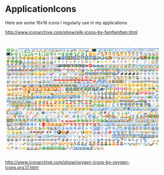 # ApplicationIcons
Here are some 16x16 icons I regularly use in my applications

http://www.iconarchive.com/show/silk-icons-by-famfamfam.html

<h1 align="center">
  <img src="Images/all_files.png" alt="MyScreenshot" />
</h1>

http://www.iconarchive.com/show/oxygen-icons-by-oxygen-icons.org.17.html
